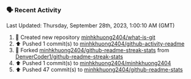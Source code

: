 ### 🗣 Recent Activity

<!--RECENT_ACTIVITY:last_update-->
Last Updated: Thursday, September 28th, 2023, 1:00:10 AM (GMT)
<!--RECENT_ACTIVITY:last_update_end-->
<!--RECENT_ACTIVITY:start-->
1. 📔 Created new repository [minhkhuong2404/what-is-git](https://github.com/minhkhuong2404/what-is-git)<br>
2. ⬆️ Pushed 1 commit(s) to [minhkhuong2404/github-activity-readme](https://github.com/minhkhuong2404/github-activity-readme)<br>
3. 🔱 Forked [minhkhuong2404/github-readme-streak-stats](https://github.com/minhkhuong2404/github-readme-streak-stats) from [DenverCoder1/github-readme-streak-stats](https://github.com/DenverCoder1/github-readme-streak-stats)<br>
4. ⬆️ Pushed 1 commit(s) to [minhkhuong2404/minhkhuong2404](https://github.com/minhkhuong2404/minhkhuong2404)<br>
5. ⬆️ Pushed 47 commit(s) to [minhkhuong2404/github-readme-stats](https://github.com/minhkhuong2404/github-readme-stats)<br>
<!--RECENT_ACTIVITY:end-->
